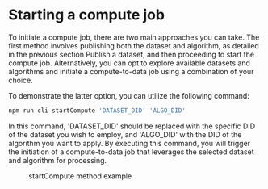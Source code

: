 # Starting a compute job

To initiate a compute job, there are two main approaches you can take. The first method involves publishing both the dataset and algorithm, as detailed in the previous section Publish a dataset, and then proceeding to start the compute job. Alternatively, you can opt to explore available datasets and algorithms and initiate a compute-to-data job using a combination of your choice.

To demonstrate the latter option, you can utilize the following command:

```bash
npm run cli startCompute 'DATASET_DID' 'ALGO_DID'
```

In this command, 'DATASET_DID' should be replaced with the specific DID of the dataset you wish to employ, and 'ALGO_DID' with the DID of the algorithm you want to apply. By executing this command, you will trigger the initiation of a compute-to-data job that leverages the selected dataset and algorithm for processing.

<figure><img src="https://files.gitbook.com/v0/b/gitbook-x-prod.appspot.com/o/spaces%2FzQlpIJEeu8x5yl0OLuXn%2Fuploads%2FMEY5XCfq5mW4Nm7mQlo9%2FScreenshot%202023-09-28%20at%2001.49.16.png?alt=media&token=30b0d80e-cc9b-43fb-a50e-66d7409c6b69" alt=""><figcaption>startCompute method example</figcaption></figure>
